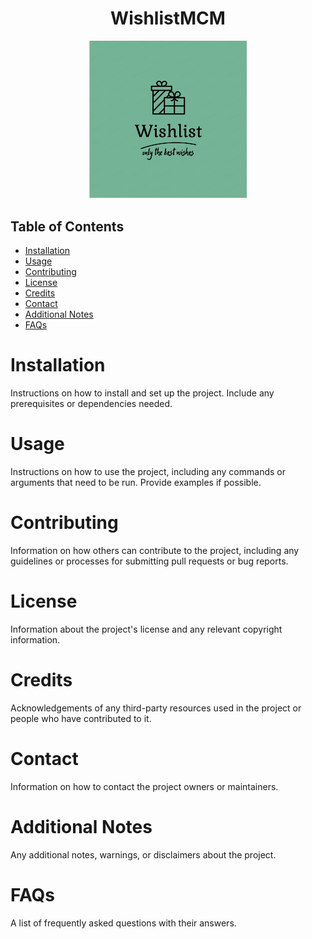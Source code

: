 
<div align="center">
<p>
  <h1> WishlistMCM </h1>
  <img src="/image/logo-lg.png" alt="Alt Text" width="50%" height="50%">
</p>
</div>

## Table of Contents

- [Installation](#installation)
- [Usage](#usage)
- [Contributing](#contributing)
- [License](#license)
- [Credits](#credits)
- [Contact](#contact)
- [Additional Notes](#additional-notes)
- [FAQs](#faqs)


# Installation

Instructions on how to install and set up the project. Include any prerequisites or dependencies needed.

# Usage

Instructions on how to use the project, including any commands or arguments that need to be run. Provide examples if possible.

# Contributing

Information on how others can contribute to the project, including any guidelines or processes for submitting pull requests or bug reports.

# License

Information about the project's license and any relevant copyright information.

# Credits

Acknowledgements of any third-party resources used in the project or people who have contributed to it.

# Contact

Information on how to contact the project owners or maintainers.

# Additional Notes

Any additional notes, warnings, or disclaimers about the project.

# FAQs

A list of frequently asked questions with their answers.
